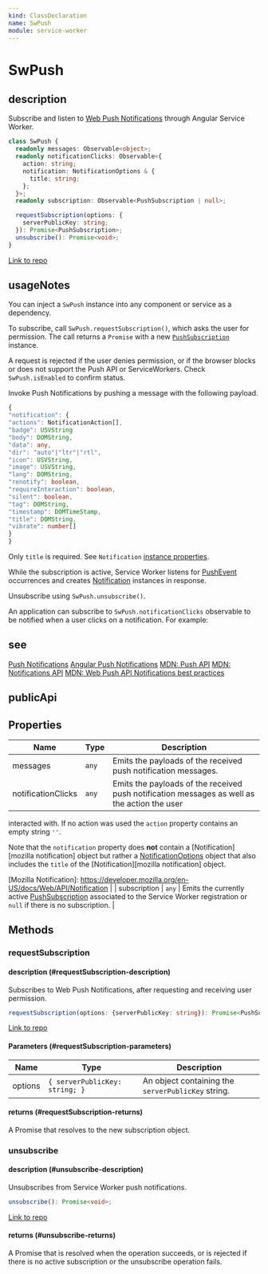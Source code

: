```yaml
---
kind: ClassDeclaration
name: SwPush
module: service-worker
---
```


# SwPush

## description

Subscribe and listen to
[Web Push
Notifications](https://developer.mozilla.org/en-US/docs/Web/API/Push_API/Best_Practices) through
Angular Service Worker.

```ts
class SwPush {
  readonly messages: Observable<object>;
  readonly notificationClicks: Observable<{
    action: string;
    notification: NotificationOptions & {
      title: string;
    };
  }>;
  readonly subscription: Observable<PushSubscription | null>;

  requestSubscription(options: {
    serverPublicKey: string;
  }): Promise<PushSubscription>;
  unsubscribe(): Promise<void>;
}
```

[Link to repo](https://github.com/timdeschryver/angular/blob/master/packages/service-worker/src/push.ts#L92-L213)

## usageNotes

You can inject a `SwPush` instance into any component or service
as a dependency.

<code-example path="service-worker/push/module.ts" region="inject-sw-push"
header="app.component.ts"></code-example>

To subscribe, call `SwPush.requestSubscription()`, which asks the user for permission.
The call returns a `Promise` with a new
[`PushSubscription`](https://developer.mozilla.org/en-US/docs/Web/API/PushSubscription)
instance.

<code-example path="service-worker/push/module.ts" region="subscribe-to-push"
header="app.component.ts"></code-example>

A request is rejected if the user denies permission, or if the browser
blocks or does not support the Push API or ServiceWorkers.
Check `SwPush.isEnabled` to confirm status.

Invoke Push Notifications by pushing a message with the following payload.

```ts
{
"notification": {
"actions": NotificationAction[],
"badge": USVString
"body": DOMString,
"data": any,
"dir": "auto"|"ltr"|"rtl",
"icon": USVString,
"image": USVString,
"lang": DOMString,
"renotify": boolean,
"requireInteraction": boolean,
"silent": boolean,
"tag": DOMString,
"timestamp": DOMTimeStamp,
"title": DOMString,
"vibrate": number[]
}
}
```

Only `title` is required. See `Notification`
[instance
properties](https://developer.mozilla.org/en-US/docs/Web/API/Notification#Instance_properties).

While the subscription is active, Service Worker listens for
[PushEvent](https://developer.mozilla.org/en-US/docs/Web/API/PushEvent)
occurrences and creates
[Notification](https://developer.mozilla.org/en-US/docs/Web/API/Notification)
instances in response.

Unsubscribe using `SwPush.unsubscribe()`.

An application can subscribe to `SwPush.notificationClicks` observable to be notified when a user
clicks on a notification. For example:

<code-example path="service-worker/push/module.ts" region="subscribe-to-notification-clicks"
header="app.component.ts"></code-example>

## see

[Push Notifications](https://developers.google.com/web/fundamentals/codelabs/push-notifications/)
[Angular Push Notifications](https://blog.angular-university.io/angular-push-notifications/)
[MDN: Push API](https://developer.mozilla.org/en-US/docs/Web/API/Push_API)
[MDN: Notifications API](https://developer.mozilla.org/en-US/docs/Web/API/Notifications_API)
[MDN: Web Push API Notifications best practices](https://developer.mozilla.org/en-US/docs/Web/API/Push_API/Best_Practices)

## publicApi

## Properties

| Name               | Type  | Description                                                                                  |
| ------------------ | ----- | -------------------------------------------------------------------------------------------- |
| messages           | `any` | Emits the payloads of the received push notification messages.                               |
| notificationClicks | `any` | Emits the payloads of the received push notification messages as well as the action the user |

interacted with. If no action was used the `action` property contains an empty string `''`.

Note that the `notification` property does **not** contain a
[Notification][mozilla notification] object but rather a
[NotificationOptions](https://notifications.spec.whatwg.org/#dictdef-notificationoptions)
object that also includes the `title` of the [Notification][mozilla notification] object.

[Mozilla Notification]: https://developer.mozilla.org/en-US/docs/Web/API/Notification |
| subscription | `any` | Emits the currently active
[PushSubscription](https://developer.mozilla.org/en-US/docs/Web/API/PushSubscription)
associated to the Service Worker registration or `null` if there is no subscription. |

## Methods

### requestSubscription

#### description (#requestSubscription-description)

Subscribes to Web Push Notifications,
after requesting and receiving user permission.

```ts
requestSubscription(options: {serverPublicKey: string}): Promise<PushSubscription>;
```

[Link to repo](https://github.com/timdeschryver/angular/blob/master/packages/service-worker/src/push.ts#L162-L180)

#### Parameters (#requestSubscription-parameters)

| Name    | Type                           | Description                                        |
| ------- | ------------------------------ | -------------------------------------------------- |
| options | `{ serverPublicKey: string; }` | An object containing the `serverPublicKey` string. |

#### returns (#requestSubscription-returns)

A Promise that resolves to the new subscription object.

### unsubscribe

#### description (#unsubscribe-description)

Unsubscribes from Service Worker push notifications.

```ts
unsubscribe(): Promise<void>;
```

[Link to repo](https://github.com/timdeschryver/angular/blob/master/packages/service-worker/src/push.ts#L188-L208)

#### returns (#unsubscribe-returns)

A Promise that is resolved when the operation succeeds, or is rejected if there is no
active subscription or the unsubscribe operation fails.
